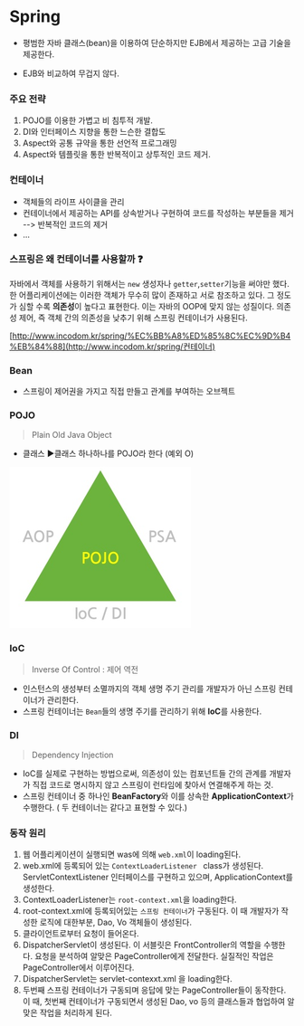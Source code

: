 # Spring

- 평범한 자바 클래스(bean)을 이용하여 단순하지만 EJB에서 제공하는 고급 기술을 제공한다.

- EJB와 비교하여 무겁지 않다.

### 주요 전략

1. POJO를 이용한 가볍고 비 침투적 개발.
2. DI와 인터페이스 지향을 통한 느슨한 결합도
3. Aspect와 공통 규약을 통한 선언적 프로그래밍
4. Aspect와 템플릿을 통한 반복적이고 상투적인 코드 제거.



### 컨테이너

- 객체들의 라이프 사이클을 관리
- 컨테이너에서 제공하는 API를 상속받거나 구현하여 코드를 작성하는 부분들을 제거 --> 반복적인 코드의 제거
- ...



### 스프링은 왜 컨테이너를 사용할까 :question:

자바에서 객체를 사용하기 위해서는 `new` 생성자나 `getter`,`setter`기능을 써야만 했다. 한 어플리케이션에는 이러한 객체가 무수히 많이 존재하고 서로 참조하고 있다. 그 정도가 심할 수록 **의존성**이 높다고 표현한다. 이는 자바의 OOP에 맞지 않는 성질이다. 의존성 제어, 즉 객체 간의 의존성을 낮추기 위해 스프링 컨테이너가 사용된다.

[http://www.incodom.kr/spring/%EC%BB%A8%ED%85%8C%EC%9D%B4%EB%84%88](http://www.incodom.kr/spring/컨테이너)

### Bean

- 스프링이 제어권을 가지고 직접 만들고 관계를 부여하는 오브젝트

### POJO

> Plain Old Java Object

- 클래스 :arrow_forward:클래스 하나하나를 POJO라 한다 (예외 O)

![img](./img/img1.png)

### IoC

> Inverse Of Control : 제어 역전

- 인스턴스의 생성부터 소멸까지의 객체 생명 주기 관리를 개발자가 아닌 스프링 컨테이너가 관리한다.
- 스프링 컨테이너는 `Bean`들의 생명 주기를 관리하기 위해 **IoC**를 사용한다. 

### DI

> Dependency Injection

- IoC를 실제로 구현하는 방법으로써, 의존성이 있는 컴포넌트들 간의 관계를 개발자가 직접 코드로 명시하지 않고 스프링이 런타임에 찾아서 연결해주게 하는 것.
- 스프링 컨테이너 중 하나인 **BeanFactory**와 이를 상속한 **ApplicationContext**가 수행한다. ( 두 컨테이너는 같다고 표현할 수 있다.)

 

### 동작 원리

1. 웹 어플리케이션이 실행되면 was에 의해 `web.xml`이 loading된다.
2. web.xml에 등록되어 있는 `ContextLoaderListener ` class가 생성된다. ServletContextListener 인터페이스를 구현하고 있으며, ApplicationContext를 생성한다.
3. ContextLoaderListener는 `root-context.xml`을 loading한다.
4. root-context.xml에 등록되어있는 `스프링 컨테이너`가 구동된다. 이 때 개발자가 작성한 로직에 대한부분, Dao, Vo 객체들이 생성된다.
5. 클라이언트로부터 요청이 들어온다.
6. DispatcherServlet이 생성된다. 이 서블릿은 FrontController의 역할을 수행한다. 요청을 분석하여 알맞은 PageController에게 전달한다. 실질적인 작업은 PageController에서 이루어진다.
7. DispatcherServlet는 servlet-contexxt.xml 을 loading한다.
8. 두번째 스프링 컨테이너가 구동되며 응답에 맞는 PageController들이 동작한다. 이 때, 첫번째 컨테이너가 구동되면서 생성된 Dao, vo 등의 클래스들과 협업하여 알맞은 작업을 처리하게 된다.